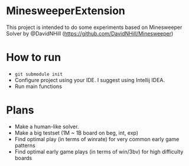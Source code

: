 # MinesweeperExtension

This project is intended to do some experiments based on Minesweeper Solver by @DavidNHill (https://github.com/DavidNHill/Minesweeper)

# How to run

- `git submodule init`
- Configure project using your IDE. I suggest using Intellij IDEA.
- Run main functions

# Plans

- Make a human-like solver.
- Make a big testset (1M ~ 1B board on beg, int, exp)
- Find optimal play (in terms of winrate) for very common early game patterns
- Find optimal early game plays (in terms of win/3bv) for high difficulty boards
